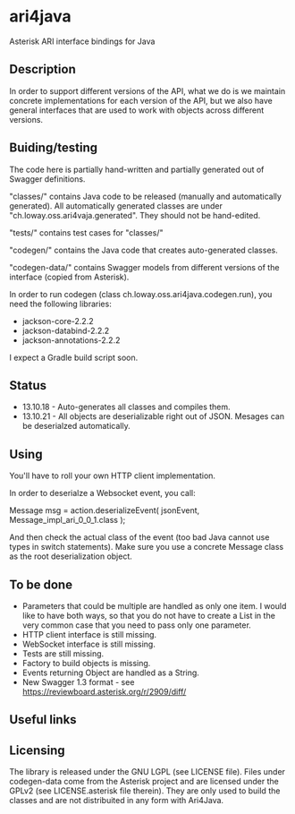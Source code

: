 ari4java
========

Asterisk ARI interface bindings for Java

Description
-----------

In order to support different versions of the API, what we do is we maintain concrete implementations
for each version of the API, but we also have general interfaces that are used to work with objects
across different versions.



Buiding/testing
---------------

The code here is partially hand-written and partially generated out of Swagger definitions.

"classes/" contains Java code to be released (manually and automatically generated). All automatically
generated classes are under "ch.loway.oss.ari4vaja.generated". They should not be hand-edited. 

"tests/" contains test cases for "classes/"

"codegen/" contains the Java code that creates auto-generated classes.

"codegen-data/" contains Swagger models from different versions of the interface (copied from Asterisk).

In order to run codegen (class ch.loway.oss.ari4java.codegen.run), you need the following libraries:

- jackson-core-2.2.2
- jackson-databind-2.2.2
- jackson-annotations-2.2.2

I expect a Gradle build script soon.


Status
------

* 13.10.18 - Auto-generates all classes and compiles them.
* 13.10.21 - All objects are deserializable right out of JSON. Mesages can be deserialzed automatically.


Using
-----

You'll have to roll your own HTTP client implementation.

In order to deserialze a Websocket event, you call:

   Message msg = action.deserializeEvent( jsonEvent, Message_impl_ari_0_0_1.class );

And then check the actual class of the event (too bad Java cannot use types in switch statements).
Make sure you use a concrete Message class as the root deserialization object.


To be done
----------

* Parameters that could be multiple are handled as only one item. I would like to have 
  both ways, so that you do not have to create a List in the very common case that 
  you need to pass only one parameter.
* HTTP client interface is still missing.
* WebSocket interface is still missing.
* Tests are still missing.
* Factory to build objects is missing.
* Events returning Object are handled as a String. 
* New Swagger 1.3 format - see https://reviewboard.asterisk.org/r/2909/diff/

Useful links
------------




Licensing
---------

The library is released under the GNU LGPL (see LICENSE file).
Files under codegen-data come from the Asterisk project and are licensed under the GPLv2 (see LICENSE.asterisk file therein).
They are only used to build the classes and are not distribuited in any form with Ari4Java.

